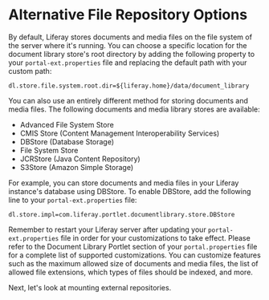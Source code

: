 # Alternative File Repository Options [](id=alternative-file-repository-options)

By default, Liferay stores documents and media files on the file system of the
server where it's running. You can choose a specific location for the document
library store's root directory by adding the following property to your
`portal-ext.properties` file and replacing the default path with your custom
path:

    dl.store.file.system.root.dir=${liferay.home}/data/document_library

You can also use an entirely different method for storing documents and media
files. The following documents and media library stores are available: 

- Advanced File System Store
- CMIS Store (Content Management Interoperability Services)
- DBStore (Database Storage)
- File System Store
- JCRStore (Java Content Repository)
- S3Store (Amazon Simple Storage)

For example, you can store documents and media files in your Liferay instance's
database using DBStore. To enable DBStore, add the following line to your
`portal-ext.properties` file:

    dl.store.impl=com.liferay.portlet.documentlibrary.store.DBStore

Remember to restart your Liferay server after updating your
`portal-ext.properties` file in order for your customizations to take effect.
Please refer to the Document Library Portlet section of your `portal.properties`
file for a complete list of supported customizations. You can customize
features such as the maximum allowed size of documents and media files, the list
of allowed file extensions, which types of files should be indexed, and more.

Next, let's look at mounting external repositories. 
